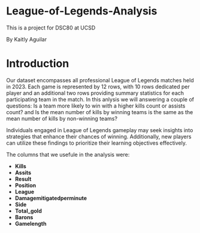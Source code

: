 # League-of-Legends-Analysis
This is a project for DSC80 at UCSD

By Kaitly Aguilar

# Introduction

Our dataset encompasses all professional League of Legends matches held in 2023. Each game is represented by 12 rows, with 10 rows dedicated per player and an additional two rows providing summary statistics for each participating team in the match. In this anlysis we will answering a couple of questions: Is a team more likely to win with a higher kills count or assists count? and  Is the mean number of kills by winning teams is the same as the mean number of kills by non-winning teams?

Individuals engaged in League of Legends gameplay may seek insights into strategies that enhance their chances of winning. Additionally, new players can utilize these findings to prioritize their learning objectives effectively.

The columns that we usefule in the analysis were:

* __Kills__
* __Assits__
* __Result__
* __Position__
* __League__
* __Damagemitigatedperminute__
* __Side__
* __Total_gold__
* __Barons__
* __Gamelength__
